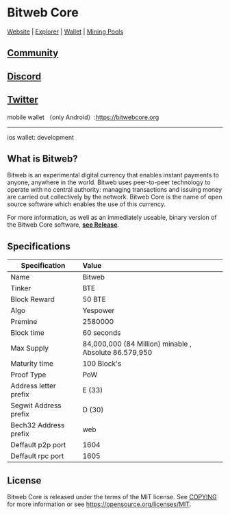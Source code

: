 Bitweb Core
=====================================

[Website](https://bitwebcore.org/) | [Explorer](https://explorer.bitwebcore.org/)  | [Wallet](https://bitwebcore.org/wallet) | [Mining Pools](https://miningpoolstats.stream/bitweb) 

[Community](https://community.bitwebcore.org/)
-------------

[Discord](https://discord.gg/wBTp5mtcnu)
-------------

[Twitter](https://twitter.com/BitwebBTE)
-------------
mobile wallet （only Android）:https://bitwebcore.org

-------------
ios wallet: development


What is Bitweb?
------------------

Bitweb is an experimental digital currency that enables instant payments to
anyone, anywhere in the world. Bitweb uses peer-to-peer technology to operate
with no central authority: managing transactions and issuing money are carried
out collectively by the network. Bitweb Core is the name of open source
software which enables the use of this currency.

For more information, as well as an immediately useable, binary version of
the Bitweb Core software, **[see Release](https://github.com/bitweb-project/bitweb/releases)**.

Specifications
------

| Specification          | Value                  |
| ---------------------- |:-----------------------|
| Name                   | Bitweb          |
| Tinker                 | BTE           |
| Block Reward           | 50  BTE           |
| Algo                   | Yespower           |
| Premine                | 2580000               |
| Block time             | 60 seconds             |
| Max Supply             | 84,000,000 (84 Million) minable , Absolute 86.579,950|
| Maturity time          | 100 Block's           |
| Proof Type             | PoW          |
| Address letter prefix  | E (33)           |
| Segwit Address prefix  | D (30)           |
| Bech32 Address prefix  | web           |
| Deffault p2p port      | 1604          |
| Deffault rpc port      | 1605           |

License
-------

Bitweb Core is released under the terms of the MIT license. See [COPYING](COPYING) for more
information or see https://opensource.org/licenses/MIT.
